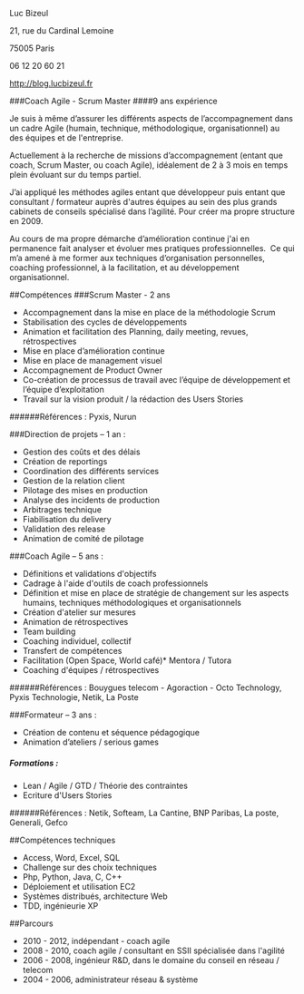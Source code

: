Luc Bizeul
21, rue du Cardinal Lemoine 75005 Paris06 12 20 60 21http://blog.lucbizeul.fr
###Coach Agile - Scrum Master
####9 ans expérienceJe suis à même d’assurer les différents aspects de l’accompagnement dans un cadre Agile (humain, technique, méthodologique, organisationnel) au  des équipes et de l'entreprise.

Actuellement à la recherche de missions d’accompagnement (entant que coach, Scrum Master, ou coach Agile), idéalement de 2 à 3 mois en temps plein évoluant sur du temps partiel.
J’ai appliqué les méthodes agiles entant que développeur puis entant que consultant / formateur auprès d'autres équipes au sein des plus grands cabinets de conseils spécialisé dans l’agilité. Pour créer ma propre structure en 2009.

Au cours de ma propre démarche d’amélioration continue j'ai en permanence fait analyser et évoluer mes pratiques professionnelles. 
Ce qui m’a amené à me former  aux techniques d’organisation personnelles, coaching professionnel, à la facilitation, et au développement organisationnel.
##Compétences###Scrum Master -  2 ans* Accompagnement dans la mise en place de la méthodologie Scrum* Stabilisation des cycles de développements* Animation et facilitation des Planning, daily meeting, revues, rétrospectives* Mise en place d’amélioration continue* Mise en place de management visuel* Accompagnement de Product Owner* Co-création de processus de travail avec l’équipe de développement et l’équipe d’exploitation* Travail sur la vision produit / la rédaction des Users Stories######Références : Pyxis, Nurun
###Direction de projets – 1 an :* Gestion des coûts et des délais* Création de reportings* Coordination des différents services* Gestion de la relation client* Pilotage des mises en production* Analyse des incidents de production* Arbitrages technique* Fiabilisation du delivery* Validation des release* Animation de comité de pilotage

###Coach Agile – 5 ans :* Définitions et validations d'objectifs* Cadrage à l'aide d'outils de coach professionnels* Définition et mise en place de stratégie de changement sur les aspects humains, techniques méthodologiques et organisationnels* Création d'atelier sur mesures * Animation de rétrospectives* Team building* Coaching individuel, collectif* Transfert de compétences* Facilitation (Open Space, World café)* Mentora / Tutora * Coaching d'équipes / rétrospectives
######Références : Bouygues telecom - Agoraction - Octo Technology, Pyxis Technologie, Netik, La Poste###Formateur – 3 ans :* Création de contenu et séquence pédagogique* Animation d’ateliers / serious games

##### Formations  :
* Lean / Agile / GTD / Théorie des contraintes
* Ecriture d'Users Stories
######Références : Netik, Softeam, La Cantine, BNP Paribas, La poste, Generali, Gefco
##Compétences techniques * Access, Word, Excel, SQL
* Challenge sur des choix techniques* Php, Python, Java, C, C++* Déploiement et utilisation EC2* Systèmes distribués, architecture Web* TDD, ingénieurie XP

##Parcours
* 2010 - 2012, indépendant - coach agile
* 2008 - 2010, coach agile / consultant en SSII spécialisée dans l'agilité
* 2006 - 2008, ingénieur R&D, dans le domaine du conseil en réseau / telecom 
* 2004 - 2006, administrateur réseau & système